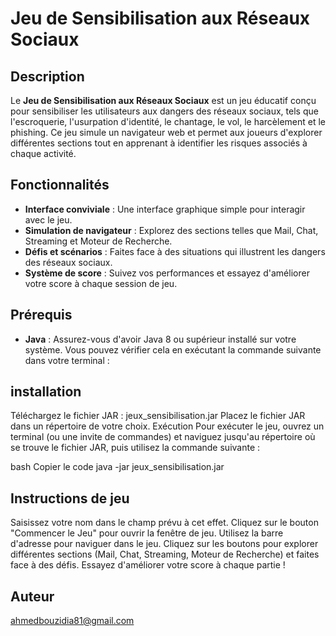 # Jeu de Sensibilisation aux Réseaux Sociaux

## Description

Le **Jeu de Sensibilisation aux Réseaux Sociaux** est un jeu éducatif conçu pour sensibiliser les utilisateurs aux dangers des réseaux sociaux, tels que l'escroquerie, l'usurpation d'identité, le chantage, le vol, le harcèlement et le phishing. Ce jeu simule un navigateur web et permet aux joueurs d'explorer différentes sections tout en apprenant à identifier les risques associés à chaque activité.

## Fonctionnalités

- **Interface conviviale** : Une interface graphique simple pour interagir avec le jeu.
- **Simulation de navigateur** : Explorez des sections telles que Mail, Chat, Streaming et Moteur de Recherche.
- **Défis et scénarios** : Faites face à des situations qui illustrent les dangers des réseaux sociaux.
- **Système de score** : Suivez vos performances et essayez d'améliorer votre score à chaque session de jeu.

## Prérequis

- **Java** : Assurez-vous d'avoir Java 8 ou supérieur installé sur votre système. Vous pouvez vérifier cela en exécutant la commande suivante dans votre terminal :
 
  
## installation
Téléchargez le fichier JAR : jeux_sensibilisation.jar
Placez le fichier JAR dans un répertoire de votre choix.
Exécution
Pour exécuter le jeu, ouvrez un terminal (ou une invite de commandes) et naviguez jusqu'au répertoire où se trouve le fichier JAR,
puis utilisez la commande suivante :

bash
Copier le code
	java -jar jeux_sensibilisation.jar

## Instructions de jeu
Saisissez votre nom dans le champ prévu à cet effet.
Cliquez sur le bouton "Commencer le Jeu" pour ouvrir la fenêtre de jeu.
Utilisez la barre d'adresse pour naviguer dans le jeu.
Cliquez sur les boutons pour explorer différentes sections (Mail, Chat, Streaming, Moteur de Recherche) et faites face à des défis.
Essayez d'améliorer votre score à chaque partie !


## Auteur 
ahmedbouzidia81@gmail.com 